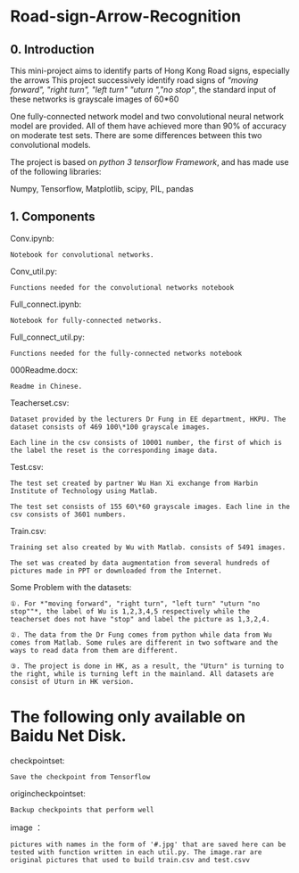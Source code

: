 # Road-sign-Arrow-Recognition
## 0. Introduction
This mini-project aims to identify parts of Hong Kong Road signs, especially the arrows
This project successively identify road signs of *"moving forward", "right turn", "left turn" "uturn ","no stop"*, the standard input of these networks is grayscale images of 60\*60

One fully-connected network model and two convolutional neural network model are provided. All of them have achieved more than 90% of accuracy on moderate test sets. There are some differences between this two convolutional models.

The project is based on *python 3 tensorflow Framework*, and has made use of the following libraries:

Numpy, Tensorflow, Matplotlib, scipy, PIL, pandas


## 1. Components

Conv.ipynb: 

    Notebook for convolutional networks.

Conv_util.py:

    Functions needed for the convolutional networks notebook

Full_connect.ipynb:

    Notebook for fully-connected networks.

Full_connect_util.py:
    
    Functions needed for the fully-connected networks notebook

000Readme.docx: 

    Readme in Chinese.

Teacherset.csv:

    Dataset provided by the lecturers Dr Fung in EE department, HKPU. The dataset consists of 469 100\*100 grayscale images.
    
    Each line in the csv consists of 10001 number, the first of which is the label the reset is the corresponding image data. 
    
Test.csv:

    The test set created by partner Wu Han Xi exchange from Harbin Institute of Technology using Matlab. 
    
    The test set consists of 155 60\*60 grayscale images. Each line in the csv consists of 3601 numbers.    
    
Train.csv:

    Training set also created by Wu with Matlab. consists of 5491 images.
    
    The set was created by data augmentation from several hundreds of pictures made in PPT or downloaded from the Internet.

Some Problem with the datasets: 

    ①. For *"moving forward", "right turn", "left turn" "uturn "no stop""*, the label of Wu is 1,2,3,4,5 respectively while the teacherset does not have "stop" and label the picture as 1,3,2,4.

    ②. The data from the Dr Fung comes from python while data from Wu comes from Matlab. Some rules are different in two software and the ways to read data from them are different.

    ③. The project is done in HK, as a result, the "Uturn" is turning to the right, while is turning left in the mainland. All datasets are consist of Uturn in HK version.


# The following only available on Baidu Net Disk.

checkpointset:

    Save the checkpoint from Tensorflow

origincheckpointset:

    Backup checkpoints that perform well

image ：

    pictures with names in the form of '#.jpg' that are saved here can be tested with function written in each util.py. The image.rar are original pictures that used to build train.csv and test.csvv
